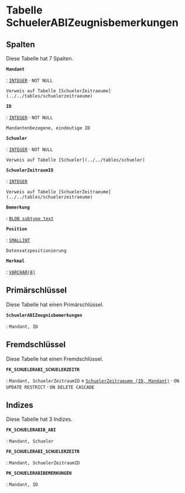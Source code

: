 # Tabelle **SchuelerABIZeugnisbemerkungen**

## Spalten

Diese Tabelle hat 7 Spalten.

**`Mandant`**

:   [`INTEGER`](https://firebirdsql.org/file/documentation/html/en/refdocs/fblangref40/firebird-40-language-reference.html#fblangref40-datatypes-inttypes) · `NOT NULL`

    Verweis auf Tabelle [SchuelerZeitraeume](../../tables/schuelerzeitraeume)

**`ID`**

:   [`INTEGER`](https://firebirdsql.org/file/documentation/html/en/refdocs/fblangref40/firebird-40-language-reference.html#fblangref40-datatypes-inttypes) · `NOT NULL`

    Mandantenbezogene, eindeutige ID

**`Schueler`**

:   [`INTEGER`](https://firebirdsql.org/file/documentation/html/en/refdocs/fblangref40/firebird-40-language-reference.html#fblangref40-datatypes-inttypes) · `NOT NULL`

    Verweis auf Tabelle [Schueler](../../tables/schueler)

**`SchuelerZeitraumID`**

:   [`INTEGER`](https://firebirdsql.org/file/documentation/html/en/refdocs/fblangref40/firebird-40-language-reference.html#fblangref40-datatypes-inttypes)

    Verweis auf Tabelle [SchuelerZeitraeume](../../tables/schuelerzeitraeume)

**`Bemerkung`**

:   [`BLOB subtype text`](https://firebirdsql.org/file/documentation/html/en/refdocs/fblangref40/firebird-40-language-reference.html#fblangref40-datatypes-bnrytypes)

**`Position`**

:   [`SMALLINT`](https://firebirdsql.org/file/documentation/html/en/refdocs/fblangref40/firebird-40-language-reference.html#fblangref40-datatypes-inttypes)

    Datensatzpositionierung

**`Merkmal`**

:   [`VARCHAR(8)`](https://firebirdsql.org/file/documentation/html/en/refdocs/fblangref40/firebird-40-language-reference.html#fblangref40-datatypes-chartypes)

## Primärschlüssel

Diese Tabelle hat einen Primärschlüssel.

**`SchuelerABIZeugnisbemerkungen`**

:   `Mandant, ID`

## Fremdschlüssel

Diese Tabelle hat einen Fremdschlüssel.

**`FK_SCHUELERABI_SCHUELERZEITR`**

:   `Mandant, SchuelerZeitraumID` » [`SchuelerZeitraeume (ID, Mandant)`](../../tables/schuelerzeitraeume) · `ON UPDATE RESTRICT` · `ON DELETE CASCADE`

## Indizes

Diese Tabelle hat 3 Indizes.

**`FK_SCHUELERABIB_ABI`**

:   `Mandant, Schueler`

**`FK_SCHUELERABI_SCHUELERZEITR`**

:   `Mandant, SchuelerZeitraumID`

**`PK_SCHUELERABIBEMERKUNGEN`**

:   `Mandant, ID`
